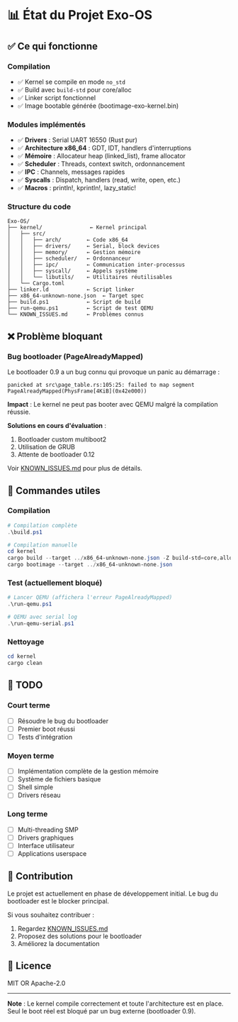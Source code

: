 # 📊 État du Projet Exo-OS

## ✅ Ce qui fonctionne

### Compilation
- ✅ Kernel se compile en mode `no_std`
- ✅ Build avec `build-std` pour core/alloc
- ✅ Linker script fonctionnel
- ✅ Image bootable générée (bootimage-exo-kernel.bin)

### Modules implémentés
- ✅ **Drivers** : Serial UART 16550 (Rust pur)
- ✅ **Architecture x86_64** : GDT, IDT, handlers d'interruptions
- ✅ **Mémoire** : Allocateur heap (linked_list), frame allocator
- ✅ **Scheduler** : Threads, context switch, ordonnancement  
- ✅ **IPC** : Channels, messages rapides
- ✅ **Syscalls** : Dispatch, handlers (read, write, open, etc.)
- ✅ **Macros** : println!, kprintln!, lazy_static!

### Structure du code
```
Exo-OS/
├── kernel/               ← Kernel principal
│   ├── src/
│   │   ├── arch/        ← Code x86_64
│   │   ├── drivers/     ← Serial, block devices
│   │   ├── memory/      ← Gestion mémoire
│   │   ├── scheduler/   ← Ordonnanceur
│   │   ├── ipc/         ← Communication inter-processus
│   │   ├── syscall/     ← Appels système
│   │   └── libutils/    ← Utilitaires réutilisables
│   └── Cargo.toml
├── linker.ld            ← Script linker
├── x86_64-unknown-none.json  ← Target spec
├── build.ps1            ← Script de build
├── run-qemu.ps1         ← Script de test QEMU
└── KNOWN_ISSUES.md      ← Problèmes connus
```

## ❌ Problème bloquant

### Bug bootloader (PageAlreadyMapped)
Le bootloader 0.9 a un bug connu qui provoque un panic au démarrage :
```
panicked at src\page_table.rs:105:25: failed to map segment
PageAlreadyMapped(PhysFrame[4KiB](0x42e000))
```

**Impact** : Le kernel ne peut pas booter avec QEMU malgré la compilation réussie.

**Solutions en cours d'évaluation** :
1. Bootloader custom multiboot2
2. Utilisation de GRUB
3. Attente de bootloader 0.12

Voir [KNOWN_ISSUES.md](KNOWN_ISSUES.md) pour plus de détails.

## 🔧 Commandes utiles

### Compilation
```powershell
# Compilation complète
.\build.ps1

# Compilation manuelle
cd kernel
cargo build --target ../x86_64-unknown-none.json -Z build-std=core,alloc,compiler_builtins
cargo bootimage --target ../x86_64-unknown-none.json
```

### Test (actuellement bloqué)
```powershell
# Lancer QEMU (affichera l'erreur PageAlreadyMapped)
.\run-qemu.ps1

# QEMU avec serial log
.\run-qemu-serial.ps1
```

### Nettoyage
```powershell
cd kernel
cargo clean
```

## 📝 TODO

### Court terme
- [ ] Résoudre le bug du bootloader
- [ ] Premier boot réussi
- [ ] Tests d'intégration

### Moyen terme
- [ ] Implémentation complète de la gestion mémoire
- [ ] Système de fichiers basique
- [ ] Shell simple
- [ ] Drivers réseau

### Long terme
- [ ] Multi-threading SMP
- [ ] Drivers graphiques
- [ ] Interface utilisateur
- [ ] Applications userspace

## 🤝 Contribution

Le projet est actuellement en phase de développement initial. Le bug du bootloader est le blocker principal.

Si vous souhaitez contribuer :
1. Regardez [KNOWN_ISSUES.md](KNOWN_ISSUES.md)
2. Proposez des solutions pour le bootloader
3. Améliorez la documentation

## 📜 Licence

MIT OR Apache-2.0

---

**Note** : Le kernel compile correctement et toute l'architecture est en place. Seul le boot réel est bloqué par un bug externe (bootloader 0.9).
